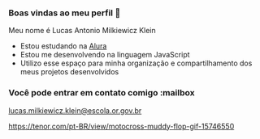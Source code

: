 ### Boas vindas ao meu perfil 💙

Meu nome é Lucas Antonio Milkiewicz Klein

- Estou estudando na [Alura](https://www.alura.com.br)
- Estou me desenvolvendo na linguagem JavaScript
- Utilizo esse espaço para minha organização e compartilhamento dos meus projetos desenvolvidos

### Você pode entrar em contato comigo :mailbox

lucas.milkiewicz.klein@escola.or.gov.br

https://tenor.com/pt-BR/view/motocross-muddy-flop-gif-15746550
